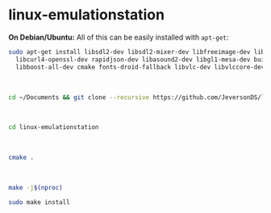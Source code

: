 # linux-emulationstation


**On Debian/Ubuntu:**
All of this can be easily installed with `apt-get`:
```bash
sudo apt-get install libsdl2-dev libsdl2-mixer-dev libfreeimage-dev libfreetype6-dev \
  libcurl4-openssl-dev rapidjson-dev libasound2-dev libgl1-mesa-dev build-essential \
  libboost-all-dev cmake fonts-droid-fallback libvlc-dev libvlccore-dev vlc-bin libint-dev gettext git -y
```

<br>

```bash
cd ~/Documents && git clone --recursive https://github.com/JeversonDS/linux-emulationstation.git
```

<br>


```bash
cd linux-emulationstation
```

<br>

```bash
cmake .
```

<br>

```bash
make -j$(nproc)
```

```bash
sudo make install
```
